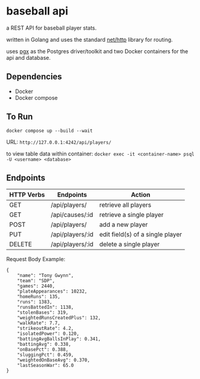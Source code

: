 # baseball api

a REST API for baseball player stats.

written in Golang and uses the standard [net/http](https://pkg.go.dev/net/http) library for routing.

uses [pgx](https://github.com/jackc/pgx) as the Postgres driver/toolkit and two Docker containers for the api and database.

## Dependencies

* Docker
* Docker compose

## To Run

`docker compose up --build --wait`

URL: `http://127.0.0.1:4242/api/players/`

to view table data within container: `docker exec -it <container-name> psql -U <username> <database>`

## Endpoints

| HTTP Verbs | Endpoints | Action |
| --- | --- | --- |
| GET | /api/players/ | retrieve all players |
| GET | /api/causes/:id | retrieve a single player |
| POST | /api/players/ | add a new player |
| PUT | /api/players/:id | edit field(s) of a single player |
| DELETE | /api/players/:id | delete a single player |

Request Body Example:

```
{
    "name": "Tony Gwynn",
    "team": "SDP",
    "games": 2440,
    "plateAppearances": 10232,
    "homeRuns": 135,
    "runs": 1383,
    "runsBattedIn": 1138,
    "stolenBases": 319,
    "weightedRunsCreatedPlus": 132,
    "walkRate": 7.7,
    "strikeoutRate": 4.2,
    "isolatedPower": 0.120,
    "battingAvgBallsInPlay": 0.341,
    "battingAvg": 0.338,
    "onBasePct": 0.388,
    "sluggingPct": 0.459,
    "weightedOnBaseAvg": 0.370,
    "lastSeasonWar": 65.0
}
